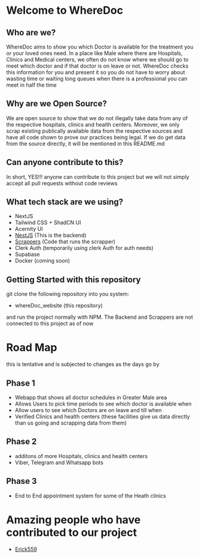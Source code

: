 # Welcome to WhereDoc

## Who are we?

WhereDoc aims to show you which Doctor is available for the treatment
you or your loved ones need. In a place like Male where there are
Hospitals, Clinics and Medical centers, we often do not know where we
should go to meet which doctor and if that doctor is on leave or not.
WhereDoc checks this information for you and present it so you do not
have to worry about wasting time or waiting long queues when there is
a professional you can meet in half the time

## Why are we Open Source?

We are open source to show that we do not illegally take data from any of the respective hospitals, clinics and health centers. Moreover, we only scrap existing publically available data from the respective sources and have all code shown to prove our practices being legal. If we do get data from the source directly, it will be mentioned in this README.md

## Can anyone contribute to this?

In short, YES!!! anyone can contribute to this project but we will not simply accept all pull requests without code reviews


## What tech stack are we using?

- NextJS
- Tailwind CSS + ShadCN UI
- Acernity UI
- [NestJS](https://github.com/Elgius/where_doc_backend) (This is the backend)
- [Scrappers](https://github.com/Elgius/where_doc_scrapper) (Code that runs the scrapper)
- Clerk Auth (temporarily using clerk Auth for auth needs)
- Supabase
- Docker (coming soon)


## Getting Started with this repository

git clone the following repository into you system:

- whereDoc_website (this repository)

and run the project normally with NPM. The Backend and Scrappers are not connected to this project as of now 

# Road Map

this is tentative and is subjected to changes as the days go by

## Phase 1
- Webapp that shows all doctor schedules in Greater Male area
- Allows Users to pick time periods to see which doctor is available when
- Allow users to see which Doctors are on leave and till when
- Verified Clinics and health centers (these facilities give us data directly than us going and scrapping data from them)

## Phase 2
- additons of more Hospitals, clinics and health centers
- Viber, Telegram and Whatsapp bots

## Phase 3
- End to End appointment system for some of the Heath clinics



# Amazing people who have contributed to our project

- [Erick559](https://github.com/Erick559)
